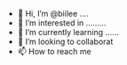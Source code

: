 - 👋 Hi, I’m @biilee ....
- 👀 I’m interested in .........
- 🌱 I’m currently learning ......
- 💞️ I’m looking to collaborat
- 📫 How to reach me 

<!---
biilee/biilee is a ✨ special ✨ repository because its `README.md` (this file) appears on your GitHub profile.
You can click the Preview link to take a look at your changes.
--->
